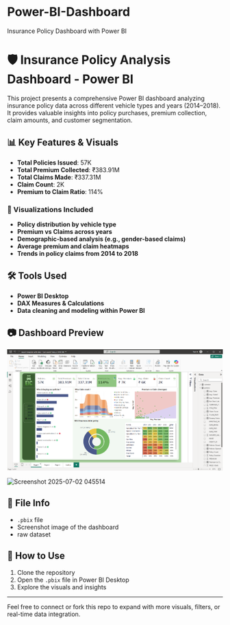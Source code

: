 # Power-BI-Dashboard
Insurance Policy Dashboard with Power BI
# 🛡️ Insurance Policy Analysis Dashboard - Power BI

This project presents a comprehensive Power BI dashboard analyzing insurance policy data across different vehicle types and years (2014–2018). It provides valuable insights into policy purchases, premium collection, claim amounts, and customer segmentation.

## 📊 Key Features & Visuals

- **Total Policies Issued**: 57K  
- **Total Premium Collected**: ₹383.91M  
- **Total Claims Made**: ₹337.31M  
- **Claim Count**: 2K  
- **Premium to Claim Ratio**: 114%

### 📌 Visualizations Included

- **Policy distribution by vehicle type**
- **Premium vs Claims across years**
- **Demographic-based analysis (e.g., gender-based claims)**
- **Average premium and claim heatmaps**
- **Trends in policy claims from 2014 to 2018**

## 🛠️ Tools Used

- **Power BI Desktop**
- **DAX Measures & Calculations**
- **Data cleaning and modeling within Power BI**

## 📷 Dashboard Preview

![Dashboard Screenshot](Screenshot%202025-07-02%20045514.png)

![Screenshot 2025-07-02 045514](https://github.com/user-attachments/assets/c16e2ed2-8656-4976-a4e2-c5599a85c5d4)


## 📁 File Info

- `.pbix` file 
- Screenshot image of the dashboard
- raw dataset 

## 🚀 How to Use

1. Clone the repository
2. Open the `.pbix` file in Power BI Desktop 
3. Explore the visuals and insights

---

Feel free to connect or fork this repo to expand with more visuals, filters, or real-time data integration.

